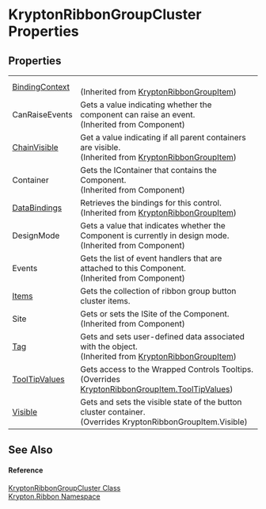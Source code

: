 # KryptonRibbonGroupCluster Properties




## Properties
<table>
<tr>
<td><a href="c9f41166-b541-4efc-c022-7bf3fad1b338.md">BindingContext</a></td>
<td><br />(Inherited from <a href="42b4e823-3d0e-29bf-ca83-927a7a58295d.md">KryptonRibbonGroupItem</a>)</td></tr>
<tr>
<td>CanRaiseEvents</td>
<td>Gets a value indicating whether the component can raise an event.<br />(Inherited from Component)</td></tr>
<tr>
<td><a href="302e2c6c-a240-ed7c-5bbf-0db525ef4a32.md">ChainVisible</a></td>
<td>Get a value indicating if all parent containers are visible.<br />(Inherited from <a href="42b4e823-3d0e-29bf-ca83-927a7a58295d.md">KryptonRibbonGroupItem</a>)</td></tr>
<tr>
<td>Container</td>
<td>Gets the IContainer that contains the Component.<br />(Inherited from Component)</td></tr>
<tr>
<td><a href="27c19a8c-9d52-40d5-9190-6d7fb79ce391.md">DataBindings</a></td>
<td>Retrieves the bindings for this control.<br />(Inherited from <a href="42b4e823-3d0e-29bf-ca83-927a7a58295d.md">KryptonRibbonGroupItem</a>)</td></tr>
<tr>
<td>DesignMode</td>
<td>Gets a value that indicates whether the Component is currently in design mode.<br />(Inherited from Component)</td></tr>
<tr>
<td>Events</td>
<td>Gets the list of event handlers that are attached to this Component.<br />(Inherited from Component)</td></tr>
<tr>
<td><a href="22d614c5-b64f-aeb2-32ed-1bb4342e4848.md">Items</a></td>
<td>Gets the collection of ribbon group button cluster items.</td></tr>
<tr>
<td>Site</td>
<td>Gets or sets the ISite of the Component.<br />(Inherited from Component)</td></tr>
<tr>
<td><a href="8f0958de-84a9-b6c7-700f-32549d83cf88.md">Tag</a></td>
<td>Gets and sets user-defined data associated with the object.<br />(Inherited from <a href="42b4e823-3d0e-29bf-ca83-927a7a58295d.md">KryptonRibbonGroupItem</a>)</td></tr>
<tr>
<td><a href="36f44058-5717-3891-7697-782a12f189f6.md">ToolTipValues</a></td>
<td>Gets access to the Wrapped Controls Tooltips.<br />(Overrides <a href="ab122b1c-b5e5-dfd9-e66a-286ea03ea3cb.md">KryptonRibbonGroupItem.ToolTipValues</a>)</td></tr>
<tr>
<td><a href="b60fc34b-2644-2647-2d34-d12d081c8cda.md">Visible</a></td>
<td>Gets and sets the visible state of the button cluster container.<br />(Overrides KryptonRibbonGroupItem.Visible)</td></tr>
</table>

## See Also


#### Reference
<a href="231586b3-0170-8b8c-f6db-d661236d2a25.md">KryptonRibbonGroupCluster Class</a>  
<a href="1e9bc734-cff9-e9b8-f013-94cdac669794.md">Krypton.Ribbon Namespace</a>  

